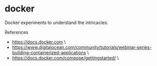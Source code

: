 # docker
Docker experiments to understand the intricacies.

References
+ https://docs.docker.com \
+ https://www.digitalocean.com/community/tutorials/webinar-series-building-containerized-applications \
+ https://docs.docker.com/compose/gettingstarted/ \
